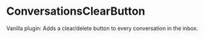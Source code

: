 ConversationsClearButton
========================

Vanilla plugin: Adds a clear/delete button to every conversation in the inbox.
